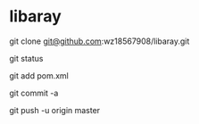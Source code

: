 # libaray

git clone git@github.com:wz18567908/libaray.git

git status

git add pom.xml

git commit -a

git push -u origin master
